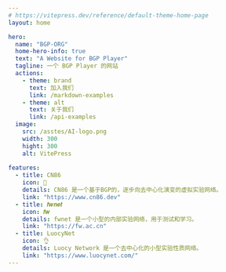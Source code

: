 ```yaml
---
# https://vitepress.dev/reference/default-theme-home-page
layout: home

hero:
  name: "BGP-ORG"
  home-hero-info: true
  text: "A Website for BGP Player"
  tagline: 一个 BGP Player 的网站
  actions:
    - theme: brand
      text: 加入我们
      link: /markdown-examples
    - theme: alt
      text: 关于我们
      link: /api-examples
  image:
    src: /asstes/AI-logo.png
    width: 300
    hight: 300
    alt: VitePress
    
features:
  - title: CN86
    icon: 🌸 
    details: CN86 是一个基于BGP的，逐步向去中心化演变的虚拟实验网络。
    link: "https://www.cn86.dev"
  - title: 𝒇𝒘𝒏𝒆𝒕
    icon: 𝒇𝒘
    details: fwnet 是一个小型的内部实验网络，用于测试和学习。
    link: "https://fw.ac.cn"
  - title: LuocyNet
    icon: 👌
    details: Luocy Network 是一个去中心化的小型实验性质网络。
    link: "https://www.luocynet.com/"
---
```


